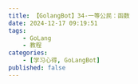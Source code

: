 ```yaml
---
title: 【GolangBot】34-一等公民：函数
date: 2024-12-17 09:19:51
tags: 
    - GoLang
    - 教程
categories:
    - [学习心得, GoLangBot]
published: false
---
```

